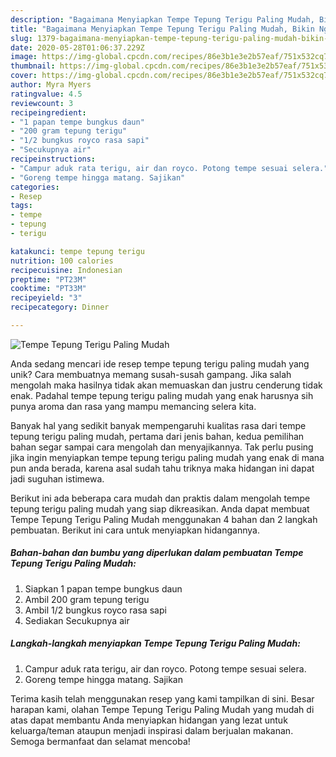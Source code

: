 ```yaml
---
description: "Bagaimana Menyiapkan Tempe Tepung Terigu Paling Mudah, Bikin Ngiler"
title: "Bagaimana Menyiapkan Tempe Tepung Terigu Paling Mudah, Bikin Ngiler"
slug: 1379-bagaimana-menyiapkan-tempe-tepung-terigu-paling-mudah-bikin-ngiler
date: 2020-05-28T01:06:37.229Z
image: https://img-global.cpcdn.com/recipes/86e3b1e3e2b57eaf/751x532cq70/tempe-tepung-terigu-paling-mudah-foto-resep-utama.jpg
thumbnail: https://img-global.cpcdn.com/recipes/86e3b1e3e2b57eaf/751x532cq70/tempe-tepung-terigu-paling-mudah-foto-resep-utama.jpg
cover: https://img-global.cpcdn.com/recipes/86e3b1e3e2b57eaf/751x532cq70/tempe-tepung-terigu-paling-mudah-foto-resep-utama.jpg
author: Myra Myers
ratingvalue: 4.5
reviewcount: 3
recipeingredient:
- "1 papan tempe bungkus daun"
- "200 gram tepung terigu"
- "1/2 bungkus royco rasa sapi"
- "Secukupnya air"
recipeinstructions:
- "Campur aduk rata terigu, air dan royco. Potong tempe sesuai selera."
- "Goreng tempe hingga matang. Sajikan"
categories:
- Resep
tags:
- tempe
- tepung
- terigu

katakunci: tempe tepung terigu 
nutrition: 100 calories
recipecuisine: Indonesian
preptime: "PT23M"
cooktime: "PT33M"
recipeyield: "3"
recipecategory: Dinner

---
```



![Tempe Tepung Terigu Paling Mudah](https://img-global.cpcdn.com/recipes/86e3b1e3e2b57eaf/751x532cq70/tempe-tepung-terigu-paling-mudah-foto-resep-utama.jpg)

Anda sedang mencari ide resep tempe tepung terigu paling mudah yang unik? Cara membuatnya memang susah-susah gampang. Jika salah mengolah maka hasilnya tidak akan memuaskan dan justru cenderung tidak enak. Padahal tempe tepung terigu paling mudah yang enak harusnya sih punya aroma dan rasa yang mampu memancing selera kita.



Banyak hal yang sedikit banyak mempengaruhi kualitas rasa dari tempe tepung terigu paling mudah, pertama dari jenis bahan, kedua pemilihan bahan segar sampai cara mengolah dan menyajikannya. Tak perlu pusing jika ingin menyiapkan tempe tepung terigu paling mudah yang enak di mana pun anda berada, karena asal sudah tahu triknya maka hidangan ini dapat jadi suguhan istimewa.


Berikut ini ada beberapa cara mudah dan praktis dalam mengolah tempe tepung terigu paling mudah yang siap dikreasikan. Anda dapat membuat Tempe Tepung Terigu Paling Mudah menggunakan 4 bahan dan 2 langkah pembuatan. Berikut ini cara untuk menyiapkan hidangannya.

<!--inarticleads1-->

##### Bahan-bahan dan bumbu yang diperlukan dalam pembuatan Tempe Tepung Terigu Paling Mudah:

1. Siapkan 1 papan tempe bungkus daun
1. Ambil 200 gram tepung terigu
1. Ambil 1/2 bungkus royco rasa sapi
1. Sediakan Secukupnya air




<!--inarticleads2-->

##### Langkah-langkah menyiapkan Tempe Tepung Terigu Paling Mudah:

1. Campur aduk rata terigu, air dan royco. Potong tempe sesuai selera.
1. Goreng tempe hingga matang. Sajikan




Terima kasih telah menggunakan resep yang kami tampilkan di sini. Besar harapan kami, olahan Tempe Tepung Terigu Paling Mudah yang mudah di atas dapat membantu Anda menyiapkan hidangan yang lezat untuk keluarga/teman ataupun menjadi inspirasi dalam berjualan makanan. Semoga bermanfaat dan selamat mencoba!
